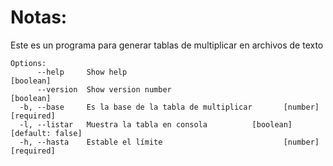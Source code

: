 # Notas:
Este es un programa para generar tablas de multiplicar en archivos de texto

```
Options:
      --help     Show help                                             [boolean]
      --version  Show version number                                   [boolean]
  -b, --base     Es la base de la tabla de multiplicar       [number] [required]
  -l, --listar   Muestra la tabla en consola          [boolean] [default: false]
  -h, --hasta    Estable el límite                           [number] [required]
  ```

